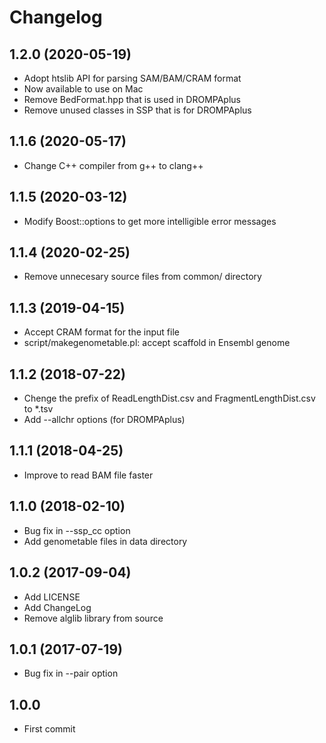 # Changelog

## 1.2.0 (2020-05-19)
- Adopt htslib API for parsing SAM/BAM/CRAM format
- Now available to use on Mac
- Remove BedFormat.hpp that is used in DROMPAplus
- Remove unused classes in SSP that is for DROMPAplus

## 1.1.6 (2020-05-17)
- Change C++ compiler from g++ to clang++

## 1.1.5 (2020-03-12)
- Modify Boost::options to get more intelligible error messages

## 1.1.4 (2020-02-25)
- Remove unnecesary source files from common/ directory

## 1.1.3 (2019-04-15)
- Accept CRAM format for the input file
- script/makegenometable.pl: accept scaffold in Ensembl genome

## 1.1.2 (2018-07-22)
- Chenge the prefix of ReadLengthDist.csv and FragmentLengthDist.csv to *.tsv
- Add --allchr options (for DROMPAplus)

## 1.1.1 (2018-04-25)
- Improve to read BAM file faster

## 1.1.0 (2018-02-10)
- Bug fix in --ssp_cc option
- Add genometable files in data directory

## 1.0.2 (2017-09-04)
- Add LICENSE
- Add ChangeLog
- Remove alglib library from source

## 1.0.1 (2017-07-19)
- Bug fix in --pair option

## 1.0.0
- First commit
